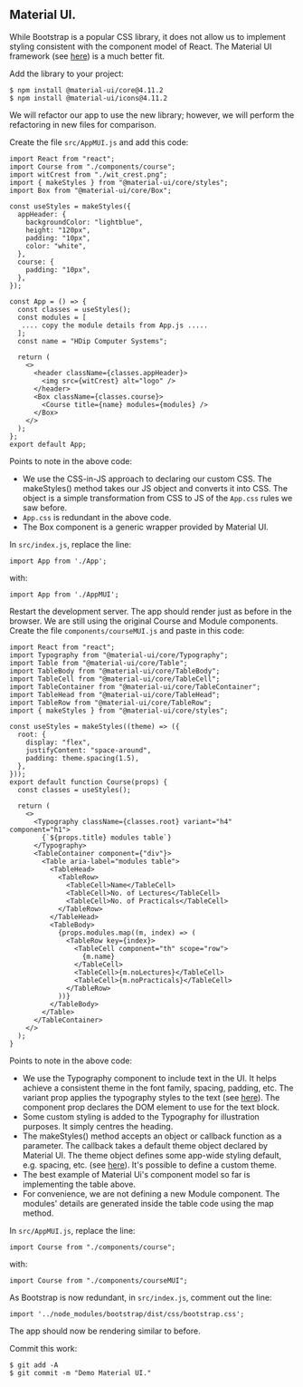 ## Material UI.

While Bootstrap is a popular CSS library, it does not allow us to implement styling consistent with the component model of React. The Material UI framework (see [here](https://material-ui.com/)) is a much better fit.

Add the library to your project:
~~~
$ npm install @material-ui/core@4.11.2
$ npm install @material-ui/icons@4.11.2
~~~

We will refactor our app to use the new library; however, we will perform the refactoring in new files for comparison.

Create the file `src/AppMUI.js` and add this code:
~~~
import React from "react";
import Course from "./components/course";
import witCrest from "./wit_crest.png";
import { makeStyles } from "@material-ui/core/styles";
import Box from "@material-ui/core/Box";

const useStyles = makeStyles({
  appHeader: {
    backgroundColor: "lightblue",
    height: "120px",
    padding: "10px",
    color: "white",
  },
  course: {
    padding: "10px",
  },
});

const App = () => {
  const classes = useStyles();
  const modules = [
   .... copy the module details from App.js .....
  ];
  const name = "HDip Computer Systems";

  return (
    <>
      <header className={classes.appHeader}>
        <img src={witCrest} alt="logo" />
      </header>
      <Box className={classes.course}>
        <Course title={name} modules={modules} />
      </Box>
    </>
  );
};
export default App;
~~~
Points to note in the above code:

+ We use the CSS-in-JS approach to declaring our custom CSS.  The makeStyles() method takes our JS object and converts it into CSS. The object is a simple transformation from CSS to JS of the `App.css` rules we saw before.
+ `App.css` is redundant in the above code.
+ The Box component is a generic wrapper provided by Material UI.

In `src/index.js`, replace the line:
~~~
import App from './App';
~~~
with:
~~~
import App from './AppMUI';
~~~
Restart the development server. The app should render just as before in the browser. We are still using the original Course and Module components. Create the file `components/courseMUI.js` and paste in this code:
~~~
import React from "react";
import Typography from "@material-ui/core/Typography";
import Table from "@material-ui/core/Table";
import TableBody from "@material-ui/core/TableBody";
import TableCell from "@material-ui/core/TableCell";
import TableContainer from "@material-ui/core/TableContainer";
import TableHead from "@material-ui/core/TableHead";
import TableRow from "@material-ui/core/TableRow";
import { makeStyles } from "@material-ui/core/styles";

const useStyles = makeStyles((theme) => ({
  root: {
    display: "flex",
    justifyContent: "space-around",
    padding: theme.spacing(1.5),
  },
}));
export default function Course(props) {
  const classes = useStyles();

  return (
    <>
      <Typography className={classes.root} variant="h4" component="h1">
        {`${props.title} modules table`}
      </Typography>
      <TableContainer component={"div"}>
        <Table aria-label="modules table">
          <TableHead>
            <TableRow>
              <TableCell>Name</TableCell>
              <TableCell>No. of Lectures</TableCell>
              <TableCell>No. of Practicals</TableCell>
            </TableRow>
          </TableHead>
          <TableBody>
            {props.modules.map((m, index) => (
              <TableRow key={index}>
                <TableCell component="th" scope="row">
                  {m.name}
                </TableCell>
                <TableCell>{m.noLectures}</TableCell>
                <TableCell>{m.noPracticals}</TableCell>
              </TableRow>
            ))}
          </TableBody>
        </Table>
      </TableContainer>
    </>
  );
}
~~~
Points to note in the above code:

+ We use the Typography component to include text in the UI. It helps achieve a consistent theme in the font family, spacing, padding, etc. The variant prop applies the typography styles to the text (see [here](https://material-ui.com/components/typography/#component)). The component prop declares the DOM element to use for the text block.
+ Some custom styling is added to the Typography for illustration purposes. It simply centres the heading. 
+ The makeStyles() method accepts an object or callback function as a parameter. The callback takes a default theme object declared by Material UI. The theme object defines some app-wide styling default, e.g. spacing,  etc. (see [here](https://material-ui.com/customization/default-theme/)). It's possible to define a custom theme.
+ The best example of Material Ui's component model so far is implementing the table above. 
+ For convenience, we are not defining a new Module component. The modules' details are generated inside the table code using the map method.

In `src/AppMUI.js`, replace the line:
~~~
import Course from "./components/course";
~~~
with:
~~~
import Course from "./components/courseMUI";
~~~
As Bootstrap is now redundant, in `src/index.js`, comment out the line:
~~~
import '../node_modules/bootstrap/dist/css/bootstrap.css';
~~~

The app should now be rendering similar to before.

Commit this work:
~~~
$ git add -A
$ git commit -m "Demo Material UI."
~~~